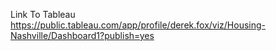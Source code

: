 Link To Tableau https://public.tableau.com/app/profile/derek.fox/viz/Housing-Nashville/Dashboard1?publish=yes
